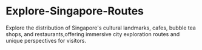 # Explore-Singapore-Routes
Explore the distribution of Singapore's cultural landmarks, cafes, bubble tea shops, and restaurants,offering immersive city exploration routes and unique perspectives for visitors.
